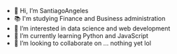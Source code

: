 - 👋 Hi, I’m SantiagoAngeles
- 📚 I'm studying Finance and Business administration
- 👀 I’m interested in data science and web development
- 🌱 I’m currently learning Python and JavaScript
- 💞️ I’m looking to collaborate on ... nothing yet lol

<!---
SantiagoAngeles/SantiagoAngeles is a ✨ special ✨ repository because its `README.md` (this file) appears on your GitHub profile.
You can click the Preview link to take a look at your changes.
--->
